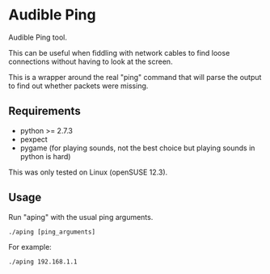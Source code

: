 # Audible Ping
Audible Ping tool.

This can be useful when fiddling with network cables to find loose
connections without having to look at the screen.

This is a wrapper around the real "ping" command that will parse the output to
find out whether packets were missing.

## Requirements

- python >= 2.7.3
- pexpect
- pygame (for playing sounds, not the best choice but playing sounds in python is hard)

This was only tested on Linux (openSUSE 12.3).

## Usage

Run "aping" with the usual ping arguments.

    ./aping [ping_arguments]

For example:

    ./aping 192.168.1.1

